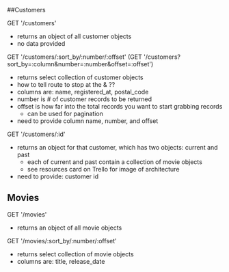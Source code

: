 ##Customers

GET '/customers'
- returns an object of all customer objects
- no data provided


GET '/customers/:sort_by/:number/:offset'
(GET '/customers?sort_by=:column&number=:number&offset=:offset')

- returns select collection of customer objects
- how to tell route to stop at the & ??
- columns are: name, registered_at, postal_code
- number is # of customer records to be returned
- offset is how far into the total records you want to start grabbing records
  - can be used for pagination
- need to provide column name, number, and offset

GET '/customers/:id'
- returns an object for that customer, which has two objects: current and past
  - each of current and past contain a collection of movie objects
  - see resources card on Trello for image of architecture
- need to provide: customer id

## Movies

GET '/movies'
- returns an object of all movie objects

GET '/movies/:sort_by/:number/:offset'
- returns select collection of movie objects
- columns are: title, release_date
